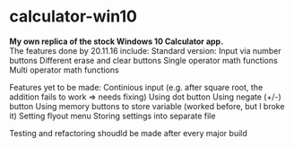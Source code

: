 # calculator-win10
<b>My own replica of the stock Windows 10 Calculator app. </b>
<br>The features done by 20.11.16 include:
Standard version:
Input via number buttons 
Different erase and clear buttons 
Single operator math functions
Multi operator math functions

Features yet to be made:
Continious input (e.g. after square root, the addition fails to work => needs fixing)
Using dot button
Using negate (+/-) button
Using memory buttons to store variable (worked before, but I broke it)
Setting flyout menu
Storing settings into separate file

Testing and refactoring shoudld be made after every major build
